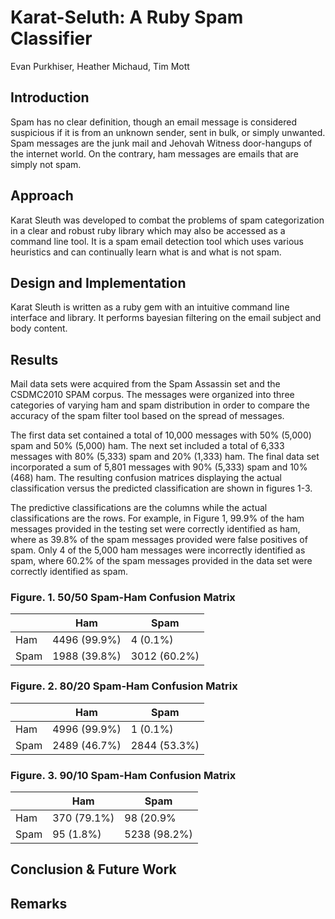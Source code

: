 # Karat-Seluth: A Ruby Spam Classifier

Evan Purkhiser, Heather Michaud, Tim Mott

<!-- Motivation and objects of the project -->
## Introduction

Spam has no clear definition, though an email message is considered suspicious if it is from 
an unknown sender, sent in bulk, or simply unwanted. Spam messages are the junk mail and
Jehovah Witness door-hangups of the internet world. On the contrary, ham messages are emails
that are simply not spam.

<!-- Basic idea of methods or structures proposed to develop the project -->
## Approach

Karat Sleuth was developed to combat the problems of spam categorization in a clear and robust
ruby library which may also be accessed as a command line tool. It is a spam email detection
tool which uses various heuristics and can continually learn what is and what is not spam.

<!-- What's been tried and implemented -->
## Design and Implementation

Karat Sleuth is written as a ruby gem with an intuitive command line interface and library. It
performs bayesian filtering on the email subject and body content. 

<!-- What's been accomplished -->
## Results

Mail data sets were acquired from the Spam Assassin set and the CSDMC2010 SPAM corpus. The messages
were organized into three categories of varying ham and spam distribution in order to compare
the accuracy of the spam filter tool based on the spread of messages. 

The first data set contained a total of 10,000 messages with 50% (5,000) spam and 50% (5,000) ham. 
The next set included a total of 6,333 messages with 80% (5,333) spam and 20% (1,333) ham. The final data 
set incorporated a sum of 5,801 messages with 90% (5,333) spam and 10% (468) ham. The resulting
confusion matrices displaying the actual classification versus the predicted classification are
shown in figures 1-3.

The predictive classifications are the columns while the actual classifications are the rows.
For example, in Figure 1, 99.9% of the ham messages provided in the testing set were correctly
identified as ham, where as 39.8% of the spam messages provided were false positives of spam.
Only 4 of the 5,000 ham messages were incorrectly identified as spam, where 60.2% of the spam
messages provided in the data set were correctly identified as spam.

### Figure. 1. 50/50 Spam-Ham Confusion Matrix

|      | Ham          | Spam         |
| ---- | ------------ | ------------ |
| Ham  | 4496 (99.9%) | 4 (0.1%)     |
| Spam | 1988 (39.8%) | 3012 (60.2%) |

### Figure. 2. 80/20 Spam-Ham Confusion Matrix

|      | Ham          | Spam         |
| ---- | ------------ | ------------ |
| Ham  | 4996 (99.9%) | 1 (0.1%)     |
| Spam | 2489 (46.7%) | 2844 (53.3%) |


### Figure. 3. 90/10 Spam-Ham Confusion Matrix

|      | Ham          | Spam         |
| ---- | ------------ | ------------ |
| Ham  | 370 (79.1%)  | 98 (20.9%    |
| Spam | 95 (1.8%)    | 5238 (98.2%) |

<!-- What's been learned and what's the next step -->
## Conclusion & Future Work

<!-- Team members and their contribution to the project -->
## Remarks

